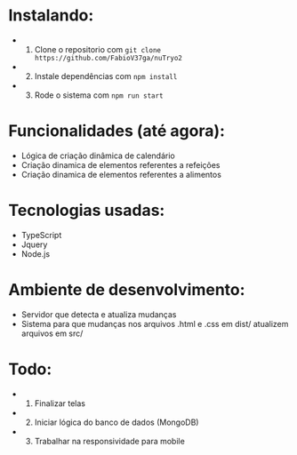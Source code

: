 # Instalando:
- 1. Clone o repositorio com `git clone https://github.com/FabioV37ga/nuTryo2`
- 2. Instale dependências com `npm install`
- 3. Rode o sistema com `npm run start`

# Funcionalidades (até agora):
- Lógica de criação dinâmica de calendário
- Criação dinamica de elementos referentes a refeições
- Criação dinamica de elementos referentes a alimentos

# Tecnologias usadas:
- TypeScript
- Jquery
- Node.js

# Ambiente de desenvolvimento:
- Servidor que detecta e atualiza mudanças
- Sistema para que mudanças nos arquivos .html e .css em dist/ atualizem arquivos em src/

# Todo:
- 1. Finalizar telas
- 2. Iniciar lógica do banco de dados (MongoDB)
- 3. Trabalhar na responsividade para mobile
